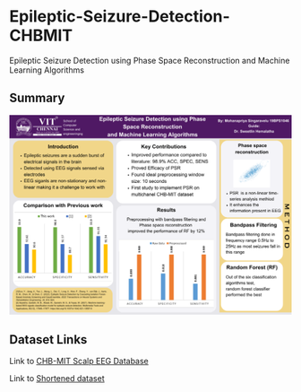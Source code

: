 # Epileptic-Seizure-Detection-CHBMIT
Epileptic Seizure Detection using Phase Space Reconstruction and Machine Learning Algorithms 

## Summary
<img src = "https://github.com/priya-velu5/Epileptic-Seizure-Detection-CHBMIT/blob/master/Capstone-poster.png"> 

## Dataset Links 
Link to [CHB-MIT Scalp EEG Database](https://physionet.org/content/chbmit/1.0.0/)

Link to [Shortened dataset](https://ieee-dataport.org/open-access/preprocessed-chb-mit-scalp-eeg-database)
